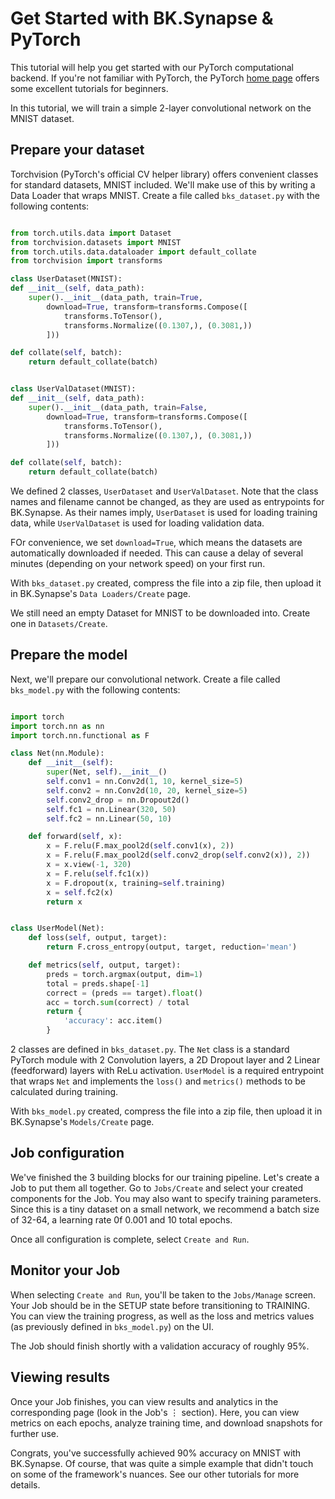 # Get Started with BK.Synapse & PyTorch
This tutorial will help you get started with our PyTorch computational backend. If you're not familiar with PyTorch, the PyTorch [home page](https://pytorch.org/tutorials/) offers some excellent tutorials for beginners.

In this tutorial, we will train a simple 2-layer convolutional network on the MNIST dataset.

## Prepare your dataset
Torchvision (PyTorch's official CV helper library) offers convenient classes for standard datasets, MNIST included. We'll make use of this by writing a Data Loader that wraps MNIST. Create a file called `bks_dataset.py` with the following contents:

```py

from torch.utils.data import Dataset
from torchvision.datasets import MNIST
from torch.utils.data.dataloader import default_collate
from torchvision import transforms

class UserDataset(MNIST):
def __init__(self, data_path):
    super().__init__(data_path, train=True, 
        download=True, transform=transforms.Compose([
            transforms.ToTensor(),
            transforms.Normalize((0.1307,), (0.3081,))
        ]))

def collate(self, batch):
    return default_collate(batch)


class UserValDataset(MNIST):
def __init__(self, data_path):
    super().__init__(data_path, train=False, 
        download=True, transform=transforms.Compose([
            transforms.ToTensor(),
            transforms.Normalize((0.1307,), (0.3081,))
        ]))

def collate(self, batch):
    return default_collate(batch)
```

We defined 2 classes, `UserDataset` and `UserValDataset`. Note that the class names and filename cannot be changed, as they are used as entrypoints for BK.Synapse. As their names imply, `UserDataset` is used for loading training data, while `UserValDataset` is used for loading validation data.

FOr convenience, we set `download=True`, which means the datasets are automatically downloaded if needed. This can cause a delay of several minutes (depending on your network speed) on your first run.

With `bks_dataset.py` created, compress the file into a zip file, then upload it in BK.Synapse's `Data Loaders/Create` page.

We still need an empty Dataset for MNIST to be downloaded into. Create one in `Datasets/Create`.

## Prepare the model
Next, we'll prepare our convolutional network. Create a file called `bks_model.py` with the following contents:

```py

import torch
import torch.nn as nn
import torch.nn.functional as F

class Net(nn.Module):
    def __init__(self):
        super(Net, self).__init__()
        self.conv1 = nn.Conv2d(1, 10, kernel_size=5)
        self.conv2 = nn.Conv2d(10, 20, kernel_size=5)
        self.conv2_drop = nn.Dropout2d()
        self.fc1 = nn.Linear(320, 50)
        self.fc2 = nn.Linear(50, 10)

    def forward(self, x):
        x = F.relu(F.max_pool2d(self.conv1(x), 2))
        x = F.relu(F.max_pool2d(self.conv2_drop(self.conv2(x)), 2))
        x = x.view(-1, 320)
        x = F.relu(self.fc1(x))
        x = F.dropout(x, training=self.training)
        x = self.fc2(x)
        return x


class UserModel(Net):
    def loss(self, output, target):
        return F.cross_entropy(output, target, reduction='mean')

    def metrics(self, output, target):
        preds = torch.argmax(output, dim=1)
        total = preds.shape[-1]
        correct = (preds == target).float()
        acc = torch.sum(correct) / total
        return {
            'accuracy': acc.item()
        }
```

2 classes are defined in `bks_dataset.py`. The `Net` class is a standard PyTorch module with 2 Convolution layers, a 2D Dropout layer and 2 Linear (feedforward) layers with ReLu activation. `UserModel` is a required entrypoint that wraps `Net` and implements the `loss()` and `metrics()` methods to be calculated during training.

With `bks_model.py` created, compress the file into a zip file, then upload it in BK.Synapse's `Models/Create` page.

## Job configuration
We've finished the 3 building blocks for our training pipeline. Let's create a Job to put them all together. Go to `Jobs/Create` and select your created components for the Job. You may also want to specify training parameters. Since this is a tiny dataset on a small network, we recommend a batch size of 32-64, a learning rate 0f 0.001 and 10 total epochs.

Once all configuration is complete, select `Create and Run`.

## Monitor your Job
When selecting `Create and Run`, you'll be taken to the `Jobs/Manage` screen. Your Job should be in the SETUP state before transitioning to TRAINING. You can view the training progress, as well as the loss and metrics values (as previously defined in `bks_model.py`) on the UI.

The Job should finish shortly with a validation accuracy of roughly 95%.

## Viewing results
Once your Job finishes, you can view results and analytics in the corresponding page (look in the Job's &#8942; section). Here, you can view metrics on each epochs, analyze training time, and download snapshots for further use.

Congrats, you've successfully achieved 90% accuracy on MNIST with BK.Synapse. Of course, that was quite a simple example that didn't touch on some of the framework's nuances. See our other tutorials for more details.
